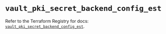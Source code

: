 # `vault_pki_secret_backend_config_est`

Refer to the Terraform Registry for docs: [`vault_pki_secret_backend_config_est`](https://registry.terraform.io/providers/hashicorp/vault/4.4.0/docs/resources/pki_secret_backend_config_est).

